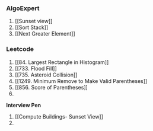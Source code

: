 ### AlgoExpert

1. [[Sunset view]]
2. [[Sort Stack]]
3. [[Next Greater Element]]

### Leetcode
1. [[84. Largest Rectangle in Histogram]]
2. [[733. Flood Fill]]
3. [[735. Asteroid Collision]]
4. [[1249. Minimum Remove to Make Valid Parentheses]]
5. [[856. Score of Parentheses]]
6. 

**Interview Pen**
1. [[Compute Buildings- Sunset View]]
2. 